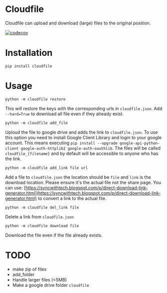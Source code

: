 # Cloudfile
Cloudfile can upload and download (large) files to the original position.


[![codecov](https://codecov.io/gh/takotab/cloudfile/branch/master/graph/badge.svg)](https://codecov.io/gh/takotab/cloudfile)

# Installation
`pip install cloudfile`

# Usage
`python -m cloudfile restore`

This will restore the keys with the corresponding urls in `cloudfile.json`. Add `--hard=True` to download all file even if they already exist.

`python -m cloudfile add_file`

Uploud the file to google drive and adds the link to `cloudfile.json`. To use this option you need to install Google Client Library and login to your google account. This means executing `pip install --upgrade google-api-python-client google-auth-httplib2 google-auth-oauthlib`. The files will be called `cloudfile_{filename}` and by default will be accessible to anyone who has the link.

`python -m cloudfile add_link file url`

Add a file to `cloudfile.json` the location should be `file` and `link` is the download location. Please ensure it's the actual file not the share page.
You can use: [https://syncwithtech.blogspot.com/p/direct-download-link-generator.html](https://syncwithtech.blogspot.com/p/direct-download-link-generator.html) to convert a link to the actual file.

`python -m cloudfile del_link file`

Delete a link from `cloudfile.json`

`python -m cloudfile download file`

Download the file even if the file already exists.

# TODO
- make zip of files
- add_folder
- Handle larger files (<5MB)
- Make a google drive folder `cloudfile` 
